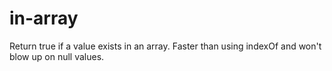 # in-array
Return true if a value exists in an array. Faster than using indexOf and won't blow up on null values.
